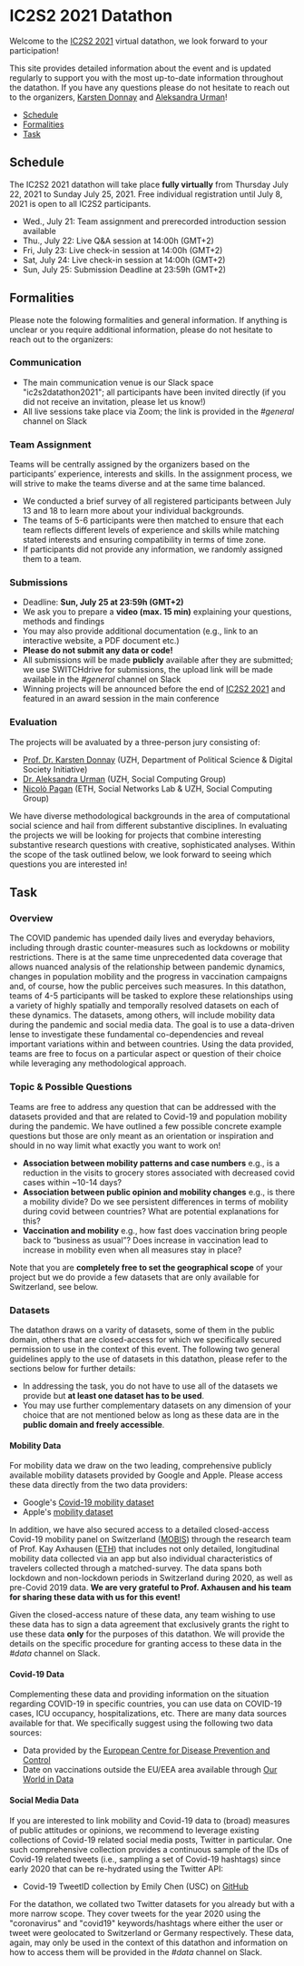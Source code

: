 # IC2S2 2021 Datathon

Welcome to the [IC2S2 2021](https://ic2s2-2021.ethz.ch/) virtual datathon, we look forward to your participation!

This site provides detailed information about the event and is updated regularly to support you with the most up-to-date information throughout the datathon. If you have any questions please do not hesitate to reach out to the organizers, [Karsten Donnay](mailto:donnay@ipz.uzh.ch) and [Aleksandra Urman](mailto:urman@ifi.uzh.ch)!

- [Schedule](#schedule)
- [Formalities](#formalities)
- [Task](#task)

## Schedule
The IC2S2 2021 datathon will take place **fully virtually** from Thursday July 22, 2021 to Sunday July 25, 2021. Free individual registration until July 8, 2021 is open to all IC2S2 participants.

- Wed., July 21: Team assignment and prerecorded introduction session available
- Thu., July 22: Live Q&A session at 14:00h (GMT+2)
- Fri, July 23: Live check-in session at 14:00h (GMT+2)
- Sat, July 24: Live check-in session at 14:00h (GMT+2)
- Sun, July 25: Submission Deadline at 23:59h (GMT+2) 

## Formalities
Please note the folowing formalities and general information. If anything is unclear or you require additional information, please do not hesitate to reach out to the organizers:

### Communication

- The main communication venue is our Slack space "ic2s2datathon2021"; all participants have been invited directly (if you did not receive an invitation, please let us know!)
- All live sessions take place via Zoom; the link is provided in the _#general_ channel on Slack

### Team Assignment
Teams will be centrally assigned by the organizers based on the participants’ experience, interests and skills. In the assignment process, we will strive to make the teams diverse and at the same time balanced.

- We conducted a brief survey of all registered participants between July 13 and 18 to learn more about your individual backgrounds.
- The teams of 5-6 participants were then matched to ensure that each team reflects different levels of experience and skills while matching stated interests and ensuring compatibility in terms of time zone.
- If participants did not provide any information, we randomly assigned them to a team.

### Submissions

- Deadline: **Sun, July 25 at 23:59h (GMT+2)**
- We ask you to prepare a **video (max. 15 min)** explaining your questions, methods and findings
- You may also provide additional documentation (e.g., link to an interactive website, a PDF document etc.)
- **Please do not submit any data or code!**
- All submissions will be made **publicly** available after they are submitted; we use SWITCHdrive for submissions, the upload link will be made available in the _#general_ channel on Slack
- Winning projects will be announced before the end of [IC2S2 2021](https://ic2s2-2021.ethz.ch/) and featured in an award session in the main conference

### Evaluation

The projects will be avaluated by a three-person jury consisting of:

- [Prof. Dr. Karsten Donnay](https://www.karstendonnay.net) (UZH, Department of Political Science & Digital Society Initiative)
- [Dr. Aleksandra Urman](http://aleksandra-urman.ch/) (UZH, Social Computing Group)
- [Nicolò Pagan](https://people.ee.ethz.ch/~pagann/) (ETH, Social Networks Lab & UZH, Social Computing Group)

We have diverse methodological backgrounds in the area of computational social science and hail from different substantive disciplines. In evaluating the projects we will be looking for projects that combine interesting substantive research questions with creative, sophisticated analyses. Within the scope of the task outlined below, we look forward to seeing which questions you are interested in!


## Task

### Overview
The COVID pandemic has upended daily lives and everyday behaviors, including through drastic counter-measures such as lockdowns or mobility restrictions. There is at the same time unprecedented data coverage that allows nuanced analysis of the relationship between pandemic dynamics, changes in population mobility and the progress in vaccination campaigns and, of course, how the public perceives such measures. In this datathon, teams of 4-5 participants will be tasked to explore these relationships using a variety of highly spatially and temporally resolved datasets on each of these dynamics. The datasets, among others, will include mobility data during the pandemic and social media data. The goal is to use a data-driven lense to investigate these fundamental co-dependencies and reveal important variations within and between countries. Using the data provided, teams are free to focus on a particular aspect or question of their choice while leveraging any methodological approach. 


### Topic & Possible Questions
Teams are free to address any question that can be addressed with the datasets provided and that are related to Covid-19 and population mobility during the pandemic. We have outlined a few possible concrete example questions but those are only meant as an orientation or inspiration and should in no way limit what exactly you want to work on!

- **Association between mobility patterns and case numbers** e.g., is a reduction in the visits to grocery stores associated with decreased covid cases within ~10-14 days?
- **Association between public opinion and mobility changes** e.g., is there a mobility divide? Do we see persistent differences in terms of mobility during covid between countries? What are potential explanations for this?
- **Vaccination and mobility** e.g., how fast does vaccination bring people back to “business as usual”? Does increase in vaccination lead to increase in mobility even when all measures stay in place?

Note that you are **completely free to set the geographical scope** of your project but we do provide a few datasets that are only available for Switzerland, see below.

### Datasets

The datathon draws on a varity of datasets, some of them in the public domain, others that are closed-access for which we specifically secured permission to use in the context of this event. The following two general guidelines apply to the use of datasets in this datathon, please refer to the sections below for further details:

- In addressing the task, you do not have to use all of the datasets we provide but **at least one dataset has to be used**.
- You may use further complementary datasets on any dimension of your choice that are not mentioned below as long as these data are in the **public domain and freely accessible**.

#### Mobility Data

For mobility data we draw on the two leading, comprehensive publicly available mobility datasets provided by Google and Apple. Please access these data directly from the two data providers:

- Google's [Covid-19 mobility dataset](https://www.google.com/covid19/mobility/)
- Apple's [mobility dataset](https://covid19.apple.com/mobility)

In addition, we have also secured access to a detailed closed-access Covid-19 mobility panel on Switzerland ([MOBIS](https://ivtmobis.ethz.ch/mobis/covid19/en/)) through the research team of Prof. Kay Axhausen ([ETH](https://www.ivt.ethz.ch/en/)) that includes not only detailed, longitudinal mobility data collected via an app but also individual characteristics of travelers collected through a matched-survey. The data spans both lockdown and non-lockdown periods in Switzerland during 2020, as well as pre-Covid 2019 data. **We are very grateful to Prof. Axhausen and his team for sharing these data with us for this event!**

Given the closed-access nature of these data, any team wishing to use these data has to sign a data agreement that exclusively grants the right to use these data **only** for the purposes of this datathon. We will provide the details on the specific procedure for granting access to these data in the _#data_ channel on Slack.

#### Covid-19 Data

Complementing these data and providing information on the situation regarding COVID-19 in specific countries, you can use data on COVID-19 cases, ICU occupancy, hospitalizations, etc. There are many data sources available for that. We specifically suggest using the following two data sources:

- Data provided by the [European Centre for Disease Prevention and Control](https://www.ecdc.europa.eu/en/covid-19/data)
- Date on vaccinations outside the EU/EEA area available through [Our World in Data](https://ourworldindata.org/covid-vaccinations)

#### Social Media Data

If you are interested to link mobility and Covid-19 data to (broad) measures of public attitudes or opinions, we recommend to leverage existing collections of Covid-19 related social media posts, Twitter in particular. One such comprehensive collection provides a continuous sample of the IDs of Covid-19 related tweets (i.e., sampling a set of Covid-19 hashtags) since early 2020 that can be re-hydrated using the Twitter API:

- Covid-19 TweetID collection by Emily Chen (USC) on [GitHub](https://github.com/echen102/COVID-19-TweetIDs)

For the datathon, we collated two Twitter datasets for you already but with a more narrow scope. They cover tweets for the year 2020 using the "coronavirus" and "covid19" keywords/hashtags where either the user or tweet were geolocated to Switzerland or Germany respectively. These data, again, may only be used in the context of this datathon and information on how to access them will be provided in the _#data_ channel on Slack.
